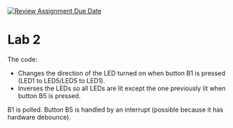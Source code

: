 [![Review Assignment Due Date](https://classroom.github.com/assets/deadline-readme-button-22041afd0340ce965d47ae6ef1cefeee28c7c493a6346c4f15d667ab976d596c.svg)](https://classroom.github.com/a/u91MxtVa)
# Lab 2 

The code:

  * Changes the direction of the LED turned on when button B1 is pressed (LED1 to LED5/LED5 to LED1).
  * Inverses the LEDs so all LEDs are lit except the one previously lit when button B5 is pressed. 

B1 is polled. Button B5 is handled by an interrupt (possible because it has hardware debounce).
